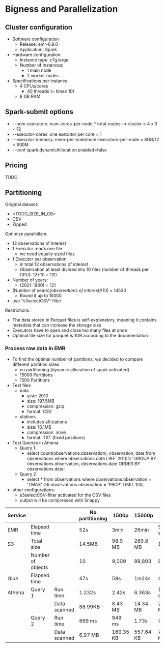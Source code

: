 # Bigness and Parallelization

## Cluster configuration
* Software configuration
  * Release: emr-6.9.0
  * Application: Spark
* Hardware configuration
  * Instance type: c7g.large
  * Number of instances:
    * 1 main node
    * 2 worker nodes
* Specifications per instance
  * 4 CPUs/cores
    * 40 threads (~ times 10)
  * 8 GB RAM


## Spark-submit options
* --num-executors: num-cores-per-node * total-nodes-in-cluster = 4 x 3 = 12
* --executor-cores: one executor per core = 1
* --executor-memory: mem-per-node/num-executors-per-node = 8GB/12 = 600M
* --conf spark.dynamicAllocation.enabled=false

## Pricing
TODO

## Partitioning
Original dataset: 
* <TODO_SIZE_IN_GB>
* CSV
* Zipped

Optimize parallelism:
* 12 observations of interest
* 1 Executor reads one file
  * we need equally sized files
* 1 Executor per observation
  * in total 12 observations of interest
  * Observation at least divided into 10 files (number of threads per CPU): 12*10 = 120
* Number of years: 
  * (2021-1900) = 121
* (Number of years)*(observations of interest)*(10) = 14520
  * Round it up to 15000
* use "s3selectCSV" filter

Restrictions:
* The data stored in Parquet files is self-explanatory, meaning it contains metadata that can increase the storage size
* Executors have to open and close too many files at once
* Optimal file size for parquet is 1GB according to the documentation

### Process raw data in EMR
* To find the optimal number of partitions, we decided to compare different partition sizes
  * no partitioning (dynamic allocation of spark activated)
  * 15000 Partitions
  * 1500 Partitions
* Test files
  * data
    * year: 2010
    * size: 197.5MB
    * compression: gzip
    * format: CSV
  * stations
    * includes all stations
    * size: 10.1MB
    * compression: none
    * format: TXT (fixed positions)
* Test Queries in Athena
  * Query 1 
    * select count(observations.observation), observation, date from observations where observations.date LIKE '2010%' GROUP BY observations.observation, observations.date ORDER BY observations.date;
  * Query 2
    * select * from observations where observations.observation = 'TMAX' OR observations.observation = 'PRCP' LIMIT 100;
* other configurations:
  * s3selectCSV-filter activated for the CSV files
  * output will be compressed with Snappy


| Service |                   |              | No partitioning | 1500p     | 15000p    | 12p        |
|---------|-------------------|--------------|-----------------|-----------|-----------|------------|
| EMR     | Elapsed time      |              | 52s             | 3min      | 26min     | 54 seconds |
| S3      | Total size        |              | 14.5MB          | 98.9 MB   | 289.8 MB  | 19.7MB     |
|         | Number of objects |              | 10              | 9,009     | 89,803    | 81         |
| Glue    | Elapsed time      |              | 47s             | 59s       | 1m24s     | 48s        |
| Athena  | Query 1           | Run time     | 1.232s          | 2.42s     | 6.363s    | 1.159 sec  |
|         |                   | Data scanned | 88.99KB         | 8.43 MB   | 14.34 MB  | 2.19 MB    |
|         | Query 2           | Run time     | 869 ms          | 949 ms    | 1.73s     | 749 ms     |
|         |                   | Data scanned | 6.97 MB         | 160.35 KB | 557.64 KB | 776.29 KB  |

